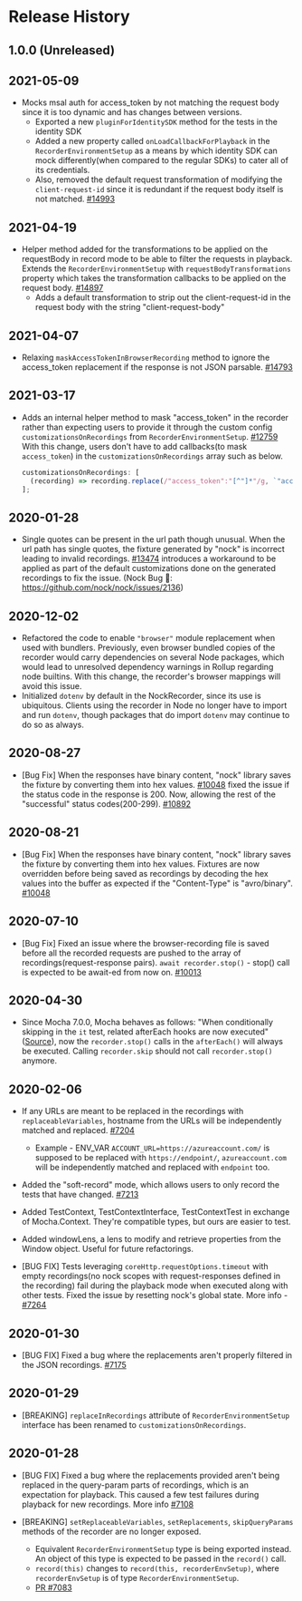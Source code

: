 # Release History

## 1.0.0 (Unreleased)

## 2021-05-09

- Mocks msal auth for access_token by not matching the request body since it is too dynamic and has changes between versions.
  - Exported a new `pluginForIdentitySDK` method for the tests in the identity SDK
  - Added a new property called `onLoadCallbackForPlayback` in the `RecorderEnvironmentSetup` as a means by which identity SDK can mock differently(when compared to the regular SDKs) to cater all of its credentials.
  - Also, removed the default request transformation of modifying the `client-request-id` since it is redundant if the request body itself is not matched.
  [#14993](https://github.com/Azure/azure-sdk-for-js/pull/14993)

## 2021-04-19

- Helper method added for the transformations to be applied on the requestBody in record mode to be able to filter the requests in playback.
  Extends the `RecorderEnvironmentSetup` with `requestBodyTransformations` property which takes the transformation callbacks to be applied on the request body.
  [#14897](https://github.com/Azure/azure-sdk-for-js/pull/14897)
  - Adds a default transformation to strip out the client-request-id in the request body with the string "client-request-body"

## 2021-04-07

- Relaxing `maskAccessTokenInBrowserRecording` method to ignore the access_token replacement if the response is not JSON parsable.
  [#14793](https://github.com/Azure/azure-sdk-for-js/pull/14793)

## 2021-03-17

- Adds an internal helper method to mask "access_token" in the recorder rather than expecting users to provide it through the custom config `customizationsOnRecordings` from `RecorderEnvironmentSetup`. [#12759](https://github.com/Azure/azure-sdk-for-js/pull/12759)
  With this change, users don't have to add callbacks(to mask `access_token`) in the `customizationsOnRecordings` array such as below.
  ```ts
  customizationsOnRecordings: [
    (recording) => recording.replace(/"access_token":"[^"]*"/g, `"access_token":"access_token"`)
  ];
  ```

## 2020-01-28

- Single quotes can be present in the url path though unusual. When the url path has single quotes, the fixture generated by "nock" is incorrect leading to invalid recordings. [#13474](https://github.com/Azure/azure-sdk-for-js/pull/13474) introduces a workaround to be applied as part of the default customizations done on the generated recordings to fix the issue.
  (Nock Bug 🐛: https://github.com/nock/nock/issues/2136)

## 2020-12-02

- Refactored the code to enable `"browser"` module replacement when used with bundlers. Previously, even browser bundled copies of the recorder would carry dependencies on several Node packages, which would lead to unresolved dependency warnings in Rollup regarding node builtins. With this change, the recorder's browser mappings will avoid this issue.
- Initialized `dotenv` by default in the NockRecorder, since its use is ubiquitous. Clients using the recorder in Node no longer have to import and run `dotenv`, though packages that do import `dotenv` may continue to do so as always.

## 2020-08-27

- [Bug Fix] When the responses have binary content, "nock" library saves the fixture by converting them into hex values. [#10048](https://github.com/Azure/azure-sdk-for-js/pull/10048) fixed the issue if the status code in the response is 200. Now, allowing the rest of the "successful" status codes(200-299).
  [#10892](https://github.com/Azure/azure-sdk-for-js/pull/10892)

## 2020-08-21

- [Bug Fix] When the responses have binary content, "nock" library saves the fixture by converting them into hex values. Fixtures are now overridden before being saved as recordings by decoding the hex values into the buffer as expected if the "Content-Type" is "avro/binary".
  [#10048](https://github.com/Azure/azure-sdk-for-js/pull/10048)

## 2020-07-10

- [Bug Fix] Fixed an issue where the browser-recording file is saved before all the recorded requests are pushed to the array of recordings(request-response pairs). `await recorder.stop()` - stop() call is expected to be await-ed from now on.
  [#10013](https://github.com/Azure/azure-sdk-for-js/pull/10013)

## 2020-04-30

- Since Mocha 7.0.0, Mocha behaves as follows: "When conditionally skipping in the `it` test, related afterEach hooks are now executed"
  ([Source](https://github.com/mochajs/mocha/blob/master/CHANGELOG.md#700--2020-01-05)), now the `recorder.stop()` calls in the `afterEach()` will always be executed. Calling `recorder.skip` should not call `recorder.stop()` anymore.

## 2020-02-06

- If any URLs are meant to be replaced in the recordings with `replaceableVariables`, hostname from the URLs will be independently matched and replaced. [#7204](https://github.com/Azure/azure-sdk-for-js/issues/7204)
  - Example - ENV_VAR `ACCOUNT_URL=https://azureaccount.com/` is supposed to be replaced with `https://endpoint/`, `azureaccount.com` will be independently matched and replaced with `endpoint` too.
- Added the "soft-record" mode, which allows users to only record the tests that have changed. [#7213](https://github.com/Azure/azure-sdk-for-js/issues/7213)
- Added TestContext, TestContextInterface, TestContextTest in exchange of Mocha.Context. They're compatible types, but ours are easier to test.
- Added windowLens, a lens to modify and retrieve properties from the Window object. Useful for future refactorings.

- [BUG FIX] Tests leveraging `coreHttp.requestOptions.timeout` with empty recordings(no nock scopes with request-responses defined in the recording) fail during the playback mode when executed along with other tests. Fixed the issue by resetting nock's global state. More info - [#7264](https://github.com/Azure/azure-sdk-for-js/issues/7264)

## 2020-01-30

- [BUG FIX] Fixed a bug where the replacements aren't properly filtered in the JSON recordings. [#7175](https://github.com/Azure/azure-sdk-for-js/issues/7175)

## 2020-01-29

- [BREAKING] `replaceInRecordings` attribute of `RecorderEnvironmentSetup` interface has been renamed to `customizationsOnRecordings`.

## 2020-01-28

- [BUG FIX] Fixed a bug where the replacements provided aren't being replaced in the query-param parts of recordings, which is an expectation for playback. This caused a few test failures during playback for new recordings. More info [#7108](https://github.com/Azure/azure-sdk-for-js/issues/7108)

- [BREAKING] `setReplaceableVariables`, `setReplacements`, `skipQueryParams` methods of the recorder are no longer exposed.

  - Equivalent `RecorderEnvironmentSetup` type is being exported instead. An object of this type is expected to be passed in the `record()` call.
  - `record(this)` changes to `record(this, recorderEnvSetup)`, where `recorderEnvSetup` is of type `RecorderEnvironmentSetup`.
  - [PR #7083](https://github.com/Azure/azure-sdk-for-js/pull/7083)
